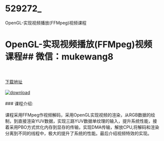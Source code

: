 # 529272_
OpenGL-实现视频播放(FFMpeg)视频课程
# OpenGL-实现视频播放(FFMpeg)视频课程## 微信：mukewang8
<br/></br>[下载地址](http://www.36tz.cn/article/529272 "下载地址")
<br/></br>[![download](http://36tz.cn/muke_img/2019_12_356-36-300x169.jpg "下载地址")](http://www.36tz.cn/article/529272 "下载地址")
<br/></br>### 课程介绍:<br/></br>课程采用FFMpeg作视频解码，采用OpenGL实现视频的渲染，从RGB数据的绘制，到直接渲染YUV数据，实现三路YUV数据单纹理的输入，提升系统性能，接着采用PBO方式优化内存到显存的传输，实现DMA传输，解放CPU,将解码和渲染分离到不同的线程中，极大的提升了系统的性能。最后介绍视频特效的实现。


 
